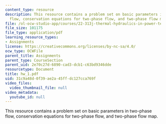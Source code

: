 ```yaml
---
content_type: resource
description: This resource contains a problem set on basic parameters in two-phase
  flow, conservation equations for two-phase flow, and two-phase flow map.
file: /ol-ocw-studio-app/courses/22-313j-thermal-hydraulics-in-power-technology-spring-2007/31c9a48d0f39ae2a45ffdc127cca769f_hw_1.pdf
file_size: 101175
file_type: application/pdf
learning_resource_types:
- Assignments
license: https://creativecommons.org/licenses/by-nc-sa/4.0/
ocw_type: OCWFile
parent_title: Assignments
parent_type: CourseSection
parent_uid: 2e70c27d-6890-cad3-dcb1-c63bd9346dde
resourcetype: Document
title: hw_1.pdf
uid: 31c9a48d-0f39-ae2a-45ff-dc127cca769f
video_files:
  video_thumbnail_file: null
video_metadata:
  youtube_id: null
---
```

This resource contains a problem set on basic parameters in two-phase flow, conservation equations for two-phase flow, and two-phase flow map.